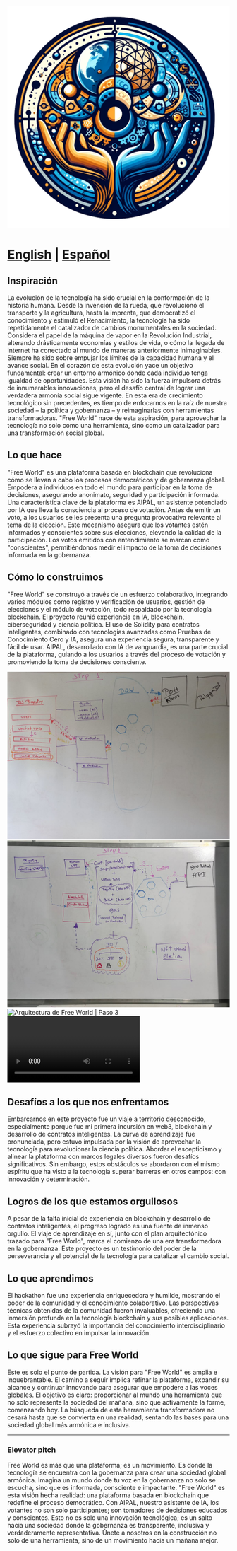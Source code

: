 ![Free World Logo](./logo.png?raw=true)
# [English](README.md) | [Español](README.es.md)

## Inspiración

La evolución de la tecnología ha sido crucial en la conformación de la historia humana. Desde la invención de la rueda, que revolucionó el transporte y la agricultura, hasta la imprenta, que democratizó el conocimiento y estimuló el Renacimiento, la tecnología ha sido repetidamente el catalizador de cambios monumentales en la sociedad. Considera el papel de la máquina de vapor en la Revolución Industrial, alterando drásticamente economías y estilos de vida, o cómo la llegada de internet ha conectado al mundo de maneras anteriormente inimaginables. Siempre ha sido sobre empujar los límites de la capacidad humana y el avance social. En el corazón de esta evolución yace un objetivo fundamental: crear un entorno armónico donde cada individuo tenga igualdad de oportunidades. Esta visión ha sido la fuerza impulsora detrás de innumerables innovaciones, pero el desafío central de lograr una verdadera armonía social sigue vigente. En esta era de crecimiento tecnológico sin precedentes, es tiempo de enfocarnos en la raíz de nuestra sociedad – la política y gobernanza – y reimaginarlas con herramientas transformadoras. "Free World" nace de esta aspiración, para aprovechar la tecnología no solo como una herramienta, sino como un catalizador para una transformación social global.

## Lo que hace

"Free World" es una plataforma basada en blockchain que revoluciona cómo se llevan a cabo los procesos democráticos y de gobernanza global. Empodera a individuos en todo el mundo para participar en la toma de decisiones, asegurando anonimato, seguridad y participación informada. Una característica clave de la plataforma es AIPAL, un asistente potenciado por IA que lleva la consciencia al proceso de votación. Antes de emitir un voto, a los usuarios se les presenta una pregunta provocativa relevante al tema de la elección. Este mecanismo asegura que los votantes estén informados y conscientes sobre sus elecciones, elevando la calidad de la participación. Los votos emitidos con entendimiento se marcan como "conscientes", permitiéndonos medir el impacto de la toma de decisiones informada en la gobernanza.

## Cómo lo construimos

"Free World" se construyó a través de un esfuerzo colaborativo, integrando varios módulos como registro y verificación de usuarios, gestión de elecciones y el módulo de votación, todo respaldado por la tecnología blockchain. El proyecto reunió experiencia en IA, blockchain, ciberseguridad y ciencia política. El uso de Solidity para contratos inteligentes, combinado con tecnologías avanzadas como Pruebas de Conocimiento Cero y IA, asegura una experiencia segura, transparente y fácil de usar. AIPAL, desarrollado con IA de vanguardia, es una parte crucial de la plataforma, guiando a los usuarios a través del proceso de votación y promoviendo la toma de decisiones consciente.

![Arquitectura de Free World | Paso 1](./architecture_1.jpg?raw=true)
![Arquitectura de Free World | Paso 2](./architecture_2.jpg?raw=true)
![Arquitectura de Free World | Paso 3](./architecture_3.jpg?raw=true)
![Arquitectura de Free World | Paso 3 (Explicacion)](./architecture_3_es.mp4?raw=true)

## Desafíos a los que nos enfrentamos

Embarcarnos en este proyecto fue un viaje a territorio desconocido, especialmente porque fue mi primera incursión en web3, blockchain y desarrollo de contratos inteligentes. La curva de aprendizaje fue pronunciada, pero estuvo impulsada por la visión de aprovechar la tecnología para revolucionar la ciencia política. Abordar el escepticismo y alinear la plataforma con marcos legales diversos fueron desafíos significativos. Sin embargo, estos obstáculos se abordaron con el mismo espíritu que ha visto a la tecnología superar barreras en otros campos: con innovación y determinación.

## Logros de los que estamos orgullosos

A pesar de la falta inicial de experiencia en blockchain y desarrollo de contratos inteligentes, el progreso logrado es una fuente de inmenso orgullo. El viaje de aprendizaje en sí, junto con el plan arquitectónico trazado para "Free World", marca el comienzo de una era transformadora en la gobernanza. Este proyecto es un testimonio del poder de la perseverancia y el potencial de la tecnología para catalizar el cambio social.

## Lo que aprendimos

El hackathon fue una experiencia enriquecedora y humilde, mostrando el poder de la comunidad y el conocimiento colaborativo. Las perspectivas técnicas obtenidas de la comunidad fueron invaluables, ofreciendo una inmersión profunda en la tecnología blockchain y sus posibles aplicaciones. Esta experiencia subrayó la importancia del conocimiento interdisciplinario y el esfuerzo colectivo en impulsar la innovación.

## Lo que sigue para Free World

Este es solo el punto de partida. La visión para "Free World" es amplia e inquebrantable. El camino a seguir implica refinar la plataforma, expandir su alcance y continuar innovando para asegurar que empodere a las voces globales. El objetivo es claro: proporcionar al mundo una herramienta que no solo represente la sociedad del mañana, sino que activamente la forme, comenzando hoy. La búsqueda de esta herramienta transformadora no cesará hasta que se convierta en una realidad, sentando las bases para una sociedad global más armónica e inclusiva.

---

### Elevator pitch
Free World es más que una plataforma; es un movimiento. Es donde la tecnología se encuentra con la gobernanza para crear una sociedad global armónica. Imagina un mundo donde tu voz en la gobernanza no solo se escucha, sino que es informada, consciente e impactante. "Free World" es esta visión hecha realidad: una plataforma basada en blockchain que redefine el proceso democrático. Con AIPAL, nuestro asistente de IA, los votantes no son solo participantes; son tomadores de decisiones educados y conscientes. Esto no es solo una innovación tecnológica; es un salto hacia una sociedad donde la gobernanza es transparente, inclusiva y verdaderamente representativa. Únete a nosotros en la construcción no solo de una herramienta, sino de un movimiento hacia un mañana mejor.
